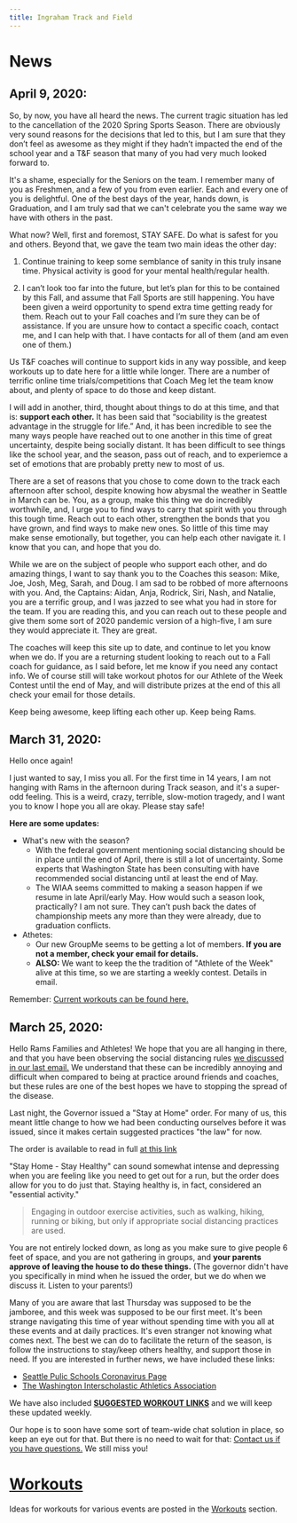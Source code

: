 ```yaml
---
title: Ingraham Track and Field
---
```


# News

## April 9, 2020:

So, by now, you have all heard the news. The current tragic situation has led to the cancellation of the 2020 Spring Sports Season. There are obviously very sound reasons for the decisions that led to this, but I am sure that they don’t feel as awesome as they might if they hadn’t impacted the end of the school year and a T&F season that many of you had very much looked forward to.

It's a shame, especially for the Seniors on the team. I remember many of you as Freshmen, and a few of you from even earlier. Each and every one of you is delightful. One of the best days of the year, hands down, is Graduation, and I am truly sad that we can't celebrate you the same way we have with others in the past.

What now? Well, first and foremost, STAY SAFE. Do what is safest for you and others. Beyond that, we gave the team two main ideas the other day:

1. Continue training to keep some semblance of sanity in this truly insane time. Physical activity is good for your mental health/regular health.

2. I can’t look too far into the future, but let’s plan for this to be contained by this Fall, and assume that Fall Sports are still happening. You have been given a weird opportunity to spend extra time getting ready for them. Reach out to your Fall coaches and I’m sure they can be of assistance. If you are unsure how to contact a specific coach, contact me, and I can help with that. I have contacts for all of them (and am even one of them.)

Us T&F coaches will continue to support kids in any way possible, and keep workouts up to date here for a little while longer. There are a number of terrific online time trials/competitions that Coach Meg let the team know about, and plenty of space to do those and keep distant.

I will add in another, third, thought about things to do at this time, and that is: **support each other.** It has been said that “sociability is the greatest advantage in the struggle for life.” And, it has been incredible to see the many ways people have reached out to one another in this time of great uncertainty, despite being socially distant. It has been difficult to see things like the school year, and the season, pass out of reach, and to experiemce a set of emotions that are probably pretty new to most of us.

There are a set of reasons that you chose to come down to the track each afternoon after school, despite knowing how abysmal the weather in Seattle in March can be. You, as a group, make this thing we do incredibly worthwhile, and, I urge you to find ways to carry that spirit with you through this tough time. Reach out to each other, strengthen the bonds that you have grown, and find ways to make new ones. So little of this time may make sense emotionally, but together, you can help each other navigate it. I know that you can, and hope that you do. 

While we are on the subject of people who support each other, and do amazing things, I want to say thank you to the Coaches this season: Mike, Joe, Josh, Meg, Sarah, and Doug. I am sad to be robbed of more afternoons with you. And, the Captains: Aidan, Anja, Rodrick, Siri, Nash, and Natalie, you are a terrific group, and I was jazzed to see what you had in store for the team. If you are reading this, and you can reach out to these people and give them some sort of 2020 pandemic version of a high-five, I am sure they would appreciate it. They are great. 

The coaches will keep this site up to date, and continue to let you know when we do. If you are a returning student looking to reach out to a Fall coach for guidance, as I said before, let me know if you need any contact info. We of course still will take workout photos for our Athlete of the Week Contest until the end of May, and will distribute prizes at the end of this all check your email for those details.

Keep being awesome, keep lifting each other up. Keep being Rams.


## March 31, 2020:

Hello once again!

I just wanted to say, I miss you all. For the first time in 14 years, I am not hanging with Rams in the afternoon during Track season, and it's a super-odd feeling. This is a weird, crazy, terrible, slow-motion tragedy, and I want you to know I hope you all are okay. Please stay safe!

**Here are some updates:**
* What's new with the season?
  * With the federal government mentioning social distancing should be in place until the end of April, there is still a lot of uncertainty. Some experts that Washington State has been consulting with have recommended social distancing until at least the end of May.
  * The WIAA seems committed to making a season happen if we resume in late April/early May. How would such a season look, practically? I am not sure. They can’t push back the dates of championship meets any more than they were already, due to graduation conflicts.
* Athetes:
  * Our new GroupMe seems to be getting a lot of members. **If you are not a member, check your email for details.**
  * **ALSO:** We want to keep the the tradition of "Athlete of the Week" alive at this time, so we are starting a weekly contest. Details in email.

Remember: [Current workouts can be found here.](workouts/)

## March 25, 2020:

Hello Rams Families and Athletes! 
We hope that you are all hanging in there, and that you have been observing the social distancing rules [we discussed in our last email.](https://docs.google.com/document/d/1zXROeFJsWg_fsIN58Cj_IMhjes37Ko1QJNk1jZ7IuYE/edit?usp=sharing) We understand that these can be incredibly annoying and difficult when compared to being at practice around friends and coaches, but these rules are one of the best hopes we have to stopping the spread of the disease. 

Last night, the Governor issued a "Stay at Home" order. For many of us, this meant little change to how we had been conducting ourselves before it was issued, since it makes certain suggested practices "the law" for now. 

The order is available to read in full [at this link](https://www.governor.wa.gov/sites/default/files/proclamations/20-25%20Coronovirus%20Stay%20Safe-Stay%20Healthy%20%28tmp%29%20%28002%29.pdf)

"Stay Home - Stay Healthy" can sound somewhat intense and depressing when you are feeling like you need to get out for a run, but the order does allow for you to do just that. Staying healthy is, in fact, considered an "essential activity." 

>Engaging in outdoor exercise activities, such as walking, hiking, running or biking, but only if appropriate social distancing practices are used.

You are not entirely locked down, as long as you make sure to give people 6 feet of space, and you are not gathering in groups, and **your parents approve of leaving the house to do these things.** (The governor didn't have you specifically in mind when he issued the order, but we do when we discuss it. Listen to your parents!)

Many of you are aware that last Thursday was supposed to be the jamboree, and this week was supposed to be our first meet. It's been strange navigating this time of year without spending time with you all at these events and at daily practices. It's even stranger not knowing what comes next. The best we can do to facilitate the return of the season, is follow the instructions to stay/keep others healthy, and support those in need. If you are interested in further news, we have included these links:

* [Seattle Pulic Schools Coronavirus Page](https://www.seattleschools.org/district/calendars/news/what_s_new/coronavirus_update)
* [The Washington Interscholastic Athletics Association](http://www.wiaa.com/)

We have also included [**SUGGESTED WORKOUT LINKS**](workouts/) and we will keep these updated weekly.

Our hope is to soon have some sort of team-wide chat solution in place, so keep an eye out for that. But there is no need to wait for that: [Contact us if you have questions.](mailto:ingrahamtrackandfield@gmail.com) We still miss you!


# [Workouts](workouts/)
Ideas for workouts for various events are posted in the [Workouts](workouts/) section.  
